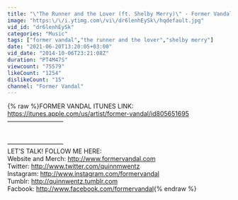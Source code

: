 ```yaml
---
title: "\"The Runner and the Lover (ft. Shelby Merry)\" - Former Vandal (FEEL SOMETHING)"
image: "https:\/\/i.ytimg.com\/vi\/dr6lenhEySk\/hqdefault.jpg"
vid_id: "dr6lenhEySk"
categories: "Music"
tags: ["former vandal","the runner and the lover","shelby merry"]
date: "2021-06-20T13:20:05+03:00"
vid_date: "2014-10-06T23:21:08Z"
duration: "PT4M47S"
viewcount: "75579"
likeCount: "1254"
dislikeCount: "15"
channel: "Former Vandal"
---
```

{% raw %}FORMER VANDAL ITUNES LINK:<br /><a rel="nofollow" target="blank" href="https://itunes.apple.com/us/artist/former-vandal/id805651695">https://itunes.apple.com/us/artist/former-vandal/id805651695</a><br />—————————<br /><br /><br />—————————<br />LET’S TALK! FOLLOW ME HERE:<br />Website and Merch: <a rel="nofollow" target="blank" href="http://www.formervandal.com">http://www.formervandal.com</a><br />Twitter: <a rel="nofollow" target="blank" href="http://www.twitter.com/quinnmwentz">http://www.twitter.com/quinnmwentz</a><br />Instagram: <a rel="nofollow" target="blank" href="http://www.instagram.com/formervandal">http://www.instagram.com/formervandal</a><br />Tumblr: <a rel="nofollow" target="blank" href="http://quinnwentz.tumblr.com">http://quinnwentz.tumblr.com</a><br />Facbook: <a rel="nofollow" target="blank" href="http://www.facebook.com/formervandal">http://www.facebook.com/formervandal</a>{% endraw %}
